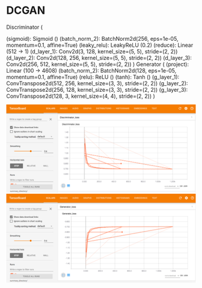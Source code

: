 # DCGAN
Discriminator (

  (sigmoid): Sigmoid ()
  (batch_norm_2): BatchNorm2d(256, eps=1e-05, momentum=0.1, affine=True)
  (leaky_relu): LeakyReLU (0.2)
  (reduce): Linear (512 -> 1)
  (d_layer_1): Conv2d(3, 128, kernel_size=(5, 5), stride=(2, 2))
  (d_layer_2): Conv2d(128, 256, kernel_size=(5, 5), stride=(2, 2))
  (d_layer_3): Conv2d(256, 512, kernel_size=(5, 5), stride=(2, 2))
)
Generator (
  (project): Linear (100 -> 4608)
  (batch_norm_2): BatchNorm2d(128, eps=1e-05, momentum=0.1, affine=True)
  (relu): ReLU ()
  (tanh): Tanh ()
  (g_layer_1): ConvTranspose2d(512, 256, kernel_size=(3, 3), stride=(2, 2))
  (g_layer_2): ConvTranspose2d(256, 128, kernel_size=(3, 3), stride=(2, 2))
  (g_layer_3): ConvTranspose2d(128, 3, kernel_size=(4, 4), stride=(2, 2))
)

![alt text](https://github.com/pjavia/GAN/blob/master/gan/Discriminator%20loss.png)
![alt text](https://github.com/pjavia/GAN/blob/master/gan/Generator%20loss.png)

